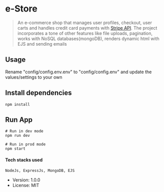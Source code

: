 # e-Store

> An e-commerce shop that manages user profiles, checkout, user carts and handles credit card payments with [Stripe API](https://stripe.com/gb). The project incorporates a tone of other features like file uploads, pagination, works with NoSQL databases(mongoDB), renders dynamic html with  EJS and sending emails 

## Usage
Rename "config/config.env.env" to "config/config.env" and update the values/settings to your own

## Install dependencies
```
npm install
```

## Run App
```
# Run in dev mode
npm run dev

# Run in prod mode
npm start
```
#### Tech stacks used
```
NodeJs, ExpressJs, MongoDB, EJS
```
- Version: 1.0.0
- License: MIT
